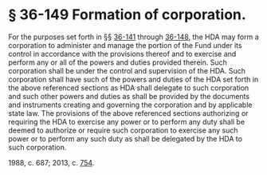 # § 36-149 Formation of corporation.

<p>For the purposes set forth in §§ <a href='http://law.lis.virginia.gov/vacode/36-141/'>36-141</a> through <a href='http://law.lis.virginia.gov/vacode/36-148/'>36-148</a>, the HDA may form a corporation to administer and manage the portion of the Fund under its control in accordance with the provisions thereof and to exercise and perform any or all of the powers and duties provided therein. Such corporation shall be under the control and supervision of the HDA. Such corporation shall have such of the powers and duties of the HDA set forth in the above referenced sections as HDA shall delegate to such corporation and such other powers and duties as shall be provided by the documents and instruments creating and governing the corporation and by applicable state law. The provisions of the above referenced sections authorizing or requiring the HDA to exercise any power or to perform any duty shall be deemed to authorize or require such corporation to exercise any such power or to perform any such duty as shall be delegated by the HDA to such corporation.</p><p>1988, c. 687; 2013, c. <a href='http://lis.virginia.gov/cgi-bin/legp604.exe?131+ful+CHAP0754'>754</a>.</p>